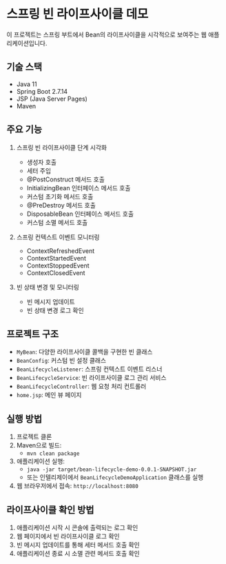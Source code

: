 # 스프링 빈 라이프사이클 데모

이 프로젝트는 스프링 부트에서 Bean의 라이프사이클을 시각적으로 보여주는 웹 애플리케이션입니다.

## 기술 스택

- Java 11
- Spring Boot 2.7.14
- JSP (Java Server Pages)
- Maven

## 주요 기능

1. 스프링 빈 라이프사이클 단계 시각화
   - 생성자 호출
   - 세터 주입
   - @PostConstruct 메서드 호출
   - InitializingBean 인터페이스 메서드 호출
   - 커스텀 초기화 메서드 호출
   - @PreDestroy 메서드 호출
   - DisposableBean 인터페이스 메서드 호출
   - 커스텀 소멸 메서드 호출

2. 스프링 컨텍스트 이벤트 모니터링
   - ContextRefreshedEvent
   - ContextStartedEvent
   - ContextStoppedEvent
   - ContextClosedEvent

3. 빈 상태 변경 및 모니터링
   - 빈 메시지 업데이트
   - 빈 상태 변경 로그 확인

## 프로젝트 구조

- `MyBean`: 다양한 라이프사이클 콜백을 구현한 빈 클래스
- `BeanConfig`: 커스텀 빈 설정 클래스
- `BeanLifecycleListener`: 스프링 컨텍스트 이벤트 리스너
- `BeanLifecycleService`: 빈 라이프사이클 로그 관리 서비스
- `BeanLifecycleController`: 웹 요청 처리 컨트롤러
- `home.jsp`: 메인 뷰 페이지

## 실행 방법

1. 프로젝트 클론
2. Maven으로 빌드:
   - `mvn clean package`
3. 애플리케이션 실행:
   - `java -jar target/bean-lifecycle-demo-0.0.1-SNAPSHOT.jar`
   - 또는 인텔리제이에서 `BeanLifecycleDemoApplication` 클래스를 실행
4. 웹 브라우저에서 접속: `http://localhost:8080`

## 라이프사이클 확인 방법

1. 애플리케이션 시작 시 콘솔에 출력되는 로그 확인
2. 웹 페이지에서 빈 라이프사이클 로그 확인
3. 빈 메시지 업데이트를 통해 세터 메서드 호출 확인
4. 애플리케이션 종료 시 소멸 관련 메서드 호출 확인 